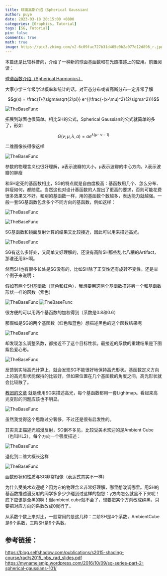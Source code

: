 ```yaml
---
title: 球面高斯介绍（Spherical Gaussian）
author: puye
date: 2023-03-18 20:15:00 +0800
categories: [Graphics, Tutorial]
tags: [SG, Tutorial]
pin: false
comments: true
math: true
image: https://pic3.zhimg.com/v2-6c09fac727b31d465e0b2a077d12d896_r.jpg
---
```



本篇还是比较科普向，介绍了一种新的球面基函数和在光照描述上的应用。前置阅读：

[球谐函数介绍（Spherical Harmonics）](https://puye.blog/posts/SH-Introduction-CN/)



大家小学三年级学过概率和统计的话，对正态分布或者高斯分布一定非常了解

$$g(x) = \frac{1}{\sigma\sqrt{2\pi}} e^{(\frac{-(x-\mu)^2}{2\sigma^2})}$$

![TheBaseFunc](https://pic4.zhimg.com/v2-f1305ab211c90bb48181483c29909b5f_r.jpg)


拓展到球面也很简单。相比SH的公式，Spherical Gaussian的公式就简单的多了，形如

$$G(v; \mu,\lambda,a) = ae^{\lambda(\mu\cdot v - 1)}$$


二维图像长得像这样

![TheBaseFunc](https://pic1.zhimg.com/v2-9e027f3a8954b4a359da6d19af2e55cc_b.jpg)


参数的物理含义也很好理解，a表示波瓣的大小，μ表示波瓣的中心方向，λ表示波瓣的胖瘦

和SH定死的基函数相比，SG的特点就是自由度极高：基函数用几个、怎么分布、胖瘦如何，都随意。当然这也对设计基函数的人提出了更高的要求，否则可能花费很多效果又不好。和别的基函数一样，用的基函数个数越多，表达能力就越强。一般一套SG基函数包含多个不同方向的基函数，例如这样：

![TheBaseFunc](https://pic3.zhimg.com/v2-6c09fac727b31d465e0b2a077d12d896_r.jpg)

![TheBaseFunc](https://pic1.zhimg.com/v2-1bde4691583655e7653073b68a66da30_b.jpg)

SG基函数和镜面反射计算的结果又比较接近，因此可以用来描述高光。

![TheBaseFunc](https://pic4.zhimg.com/v2-7cfb9883596a1175850654a8cb0a4f77_r.jpg)


SG有这么多好处，又简单又好理解的，还没有高阶SH那些乱七八糟的Artifact，那谁还用SH啊。

然而SH也有很多长处是SG没有的，比如SH除了正交性还有旋转不变性。还是举个例子来说明：

假如有两个SH基函数（蓝色和红色），我想要用这两个基函数描述另一个和基函数形状一样的函数（紫色）

![TheBaseFunc](https://pic3.zhimg.com/v2-fa0ce2b0bee52004ab376f059687eb8e_b.jpg)
![TheBaseFunc](https://pic3.zhimg.com/v2-f573dbd6910bc414a70cc6e21636ccea_b.jpg)


很方便的可以用两个基函数的加权得到（系数是0.8和0.6）

那假如是SG的两个基函数（红色和蓝色）想描述黑色的这个函数结果呢

![TheBaseFunc](https://pic4.zhimg.com/v2-7d7ca6d4a37c46caedf15f8db18506ef_b.jpg)

却发现怎么调整系数，都接近不了这个目标性状。最接近的系数的重建结果是下图紫色爱心形。

![TheBaseFunc](https://pic3.zhimg.com/v2-f8a095c76ac471e6e0ce172dfbb47df2_b.jpg)




反馈到实际高光计算上，就会发现SG不能很好地保持高光形状。基函数定义方向上的高光形状能保持的比较好，但如果位置在几个基函数的角度之间，高光形状就会比较散了。

[教团的文章](https://blog.selfshadow.com/publications/s2015-shading-course/rad/s2015_pbs_rad_slides.pdf) 就是使用SG来描述高光，每个基函数都用一套Lightmap。看起来高光变形的问题应该也不明显。

![TheBaseFunc](https://pic2.zhimg.com/v2-2889f6171aaea148cefc26951922cfb5_r.jpg)



虽然我觉得这个思路过分奢侈，不过还是很有启发性的。

其实真正描述光照漫反射，SG倒不多见，比较受美术欢迎的是Ambient Cube（也叫HL2），每个方向一个强度描述：

![TheBaseFunc](https://pic3.zhimg.com/v2-5057e73a7e07948809bcd2a6284fccce_r.jpg)



退化到二维大概长这样

![TheBaseFunc](https://pic3.zhimg.com/v2-6520b696924a38a974ab0aebbf9a68f2_b.jpg)


函数形状和性质与SG非常相像（表达式其实不一样）

为什么受美术欢迎呢？因为它的物理含义非常好理解，哪里想改调哪里。用SH的基函数描述漫反射的同学多多少少碰到过这样的抱怨：y方向怎么就黑不下来呢！底下应该是全黑的啊！但ambient cube就不会了，想要把某个方向改成纯黑，只要把对应方向的系数改成0就行了。

从系数个数上来对比，一般常用的是这几种：二阶SH是4个系数，AmbientCube是6个系数，三阶SH是9个系数。



## 参考链接：

https://blog.selfshadow.com/publications/s2015-shading-course/rad/s2015_pbs_rad_slides.pdf
https://mynameismjp.wordpress.com/2016/10/09/sg-series-part-2-spherical-gaussians-101/
